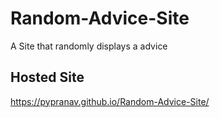 # Random-Advice-Site
A Site that randomly displays a advice
  
## Hosted Site
  
https://pypranav.github.io/Random-Advice-Site/
  
